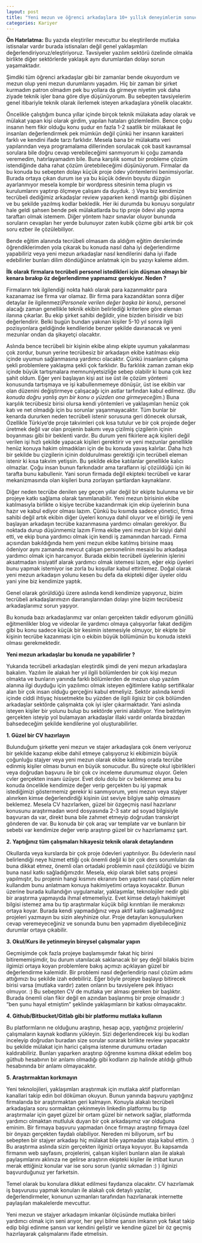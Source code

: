 ```yaml
---
layout: post
title: "Yeni mezun ve öğrenci arkadaşlara 10+ yıllık deneyimlerim sonucu bazı tavsiyeler"
categories: Kariyer
---
```


**Ön Hatırlatma:** Bu yazıda eleştiriler mevcuttur bu eleştirilerde mutlaka istisnalar vardır burada istisnaları değil genel yaklaşımları değerlendiriyoruz/eleştiriyoruz. Tavsiyeler yazılım sektörü özelinde olmakla birlikte diğer sektörlerde yaklaşık aynı durumlardan dolayı sorun yaşamaktadır.

Şimdiki tüm öğrenci arkadaşlar gibi bir zamanlar bende okuyordum ve mezun olup yeni mezun durumlarını yaşadım. Hiç bir zaman bir şirket kurmadım patron olmadım pek bu yollara da girmeye niyetim yok daha ziyade teknik işler bana göre diye düşünüyorum. Bu sebepten tavsiyelerim genel itibariyle teknik olarak ilerlemek isteyen arkadaşlara yönelik olacaktır. 

Öncelikle çalıştığım bunca yıllar içinde birçok teknik mülakata aday olarak ve mülakat yapan kişi olarak girdim, yapılan hataları gözlemledim. Bence çoğu insanın hem fikir olduğu konu şudur en fazla 1-2 saatlik bir mülakaat ile insanları değerlendirmek pek mümkün değil çünkü her insanın karakteri farklı ve kendini ifade tarzı farklıdır. Mesela bana bir mülakatta veri yapılarından veya programalama dillerinden sorulacak çok basit kavramsal sorulara bile doğru cevap verebileceğimi sanmıyorum ki çoğu zamanda veremedim, hatırlayamadım bile. Buna karşılık somut bir probleme çözüm istendiğinde daha rahat çözüm üretebileceğimi düşünüyorum. Firmalar da bu konuda bu sebepten dolayı küçük proje ödev yöntemlerini benimsiyorlar. Burada ortaya çıkan durum ise ya bu küçük ödevin boyutu düzgün ayarlanmıyor mesela komple bir wordpress sitesinin tema plugin vs kurulumlarını yaptırıp ölçmeye çalışanı da duyduk. :) Veya biz kendimize tecrübeli dediğimiz arkadaşlar review yaparken kendi mantığı gibi düşünen ve bu şekilde yazılmış kodlar bekledik. Her iki durumda bu konuyu sorgulatır hale geldi şahsen bende pek mülakatlarda bu tip proje ödevi alıp yapma taraftarı olmak istemem. Diğer yöntem hazır sınavlar oluyor bununda soruların cevapları her yerde bulunuyor zaten kubik çözme gibi artık bir çok soru ezber ile çözülebiliyor.

Bende eğitim alanında tecrübeli olmasam da aldığım eğitim derslerimde öğrendiklerimden yola çıkarak bu konuda nasıl daha iyi değerlendirme yapabiliriz veya yeni mezun arkadaşlar nasıl kendilerini daha iyi ifade edebilirler bunları dilim döndüğünce anlatmak için bu yazıyı kaleme aldım.


**İlk olarak firmalara tecrübeli personel istedikleri için düşman olmayı bir kenara bırakıp öz değerlendirme yapmamız gerekiyor. Neden ?**

Firmaların tek ilgilendiği nokta haklı olarak para kazanmaktır para kazanamaz ise firma var olamaz. Bir firma para kazandıktan sonra diğer detaylar ile ilgilenmez(*Personele verilen değer başka bir konu*), personel alacağı zaman genellikle teknik ekibin belirlediği kriterlere göre eleman ilanına çıkarlar. Bu ekip şirket sahibi değildir, yine bizden birisidir ve bizi değerlendirir. Belki bugün bundan yakınan kişiler 5-10 yıl sonra ilgili pozisyonlara geldiğinde kendileride benzer şekilde davranacak ve yeni mezunlar ondan da şikayetçi olacaktır.

Aslında bence tecrübeli bir kişinin ekibe alınıp ekipte uyumun yakalanması çok zordur, bunun yerine tecrübesiz bir arkadaşın ekibe katılması ekip içinde uyumun sağlanmasına yardımcı olacaktır. Çünkü insanların çalışma şekli problemlere yaklaşma şekli çok farklıdır. Bu farklılık zaman zaman ekip içinde büyük tartışmalara memnuniyetsizliğe sebep olabilir ki buna çok kez şahit oldum. Eğer yeni başlayan kişi ast ise üst ile çözüm yöntemi konusunda tartışmaya ve işi kabullenmemeye dönüşür, üst ise ekibin var olan düzenini değiştirmeye çalışacağı için astlar  tarfından kabul edilmez. (*Bu konuda doğru yanlış ayrı bir konu o yüzden ona girmeyeceğim.*)  Buna karşılık tecrübesiz birisi olursa kendi yöntemleri ve yaklaşımları henüz çok katı ve net olmadığı için bu sorunlar yaşanmayacaktır. Tüm bunlar bir kenarda dururken neden tecrübeli istenir sorusuna geri dönecek olursak, Özellikle Türkiye’de proje takvimleri çok kısa tutulur ve bir çok projede değer üretmek değil var olan projenin bakımı veya çizilmiş çizgilerin içinin boyanması gibi bir beklenti vardır. Bu durum yeni fikirlere açık kişileri değil verilen işi hızlı şekilde yapacak kişileri gerektirir ve yeni mezunlar genellikle henüz konuya hakim olmadıkları için de bu konuda yavaş kalırlar. Daha hızlı bir şekilde bu çizgilerin içinin doldurulması gerektiği için tecrübeli eleman istenir ki kısa takvim yetişsin. Bu şekilde ekibe katılanlar genellikle kalıcı olmazlar. Çoğu insan bunun farkındadır ama tarafların işi çözüldüğü için iki tarafta bunu kabullenir. Yani sorun firmada değil ekipteki tecrübeli ve karar mekanizmasında olan kişileri buna zorlayan şartlardan kaynaklanır.

Diğer neden tecrübe denilen şey geçen yıllar değil bir ekipte bulunma ve bir projeye katkı sağlama olarak tanımlanabilir. Yeni mezun birisinin ekibe katılmasıyla birlikte o kişiye tecrübe kazandırmak için ekip üyelerinin buna hazır ve kabul ediyor olması lazım. Çünkü bu kısımda sadece yönetici, firma sahibi değil artık ekibin diğer üyeleri konuya dahil oluyor ve el birliği ile yeni başlayan arkadaşın tecrübe kazanmasına yardımcı olmaları gerekiyor. Bu noktada durup düşünmemiz lazım Firma ekibe yeni mezun bir kişiyi dahil etti, ve ekip buna yardımcı olmak için kendi iş zamanından harcadı. Firma açısından bakıldığında hem yeni mezun ekibe katılmış birisine maaş ödeniyor aynı zamanda mevcut çalışan personelinin mesaisi bu arkadaşa yardımcı olmak için harcanıyor. Burada ekibin tecrübeli üyelerinin işlerini aksatmadan insiyatif alarak yardımcı olmak istemesi lazım, eğer ekip üyeleri bunu yapmak istemiyor ise zorla bu koşullar kabul ettirilemez. Doğal olarak yeni mezun arkadaşın yolunu kesen bu defa da ekipteki diğer üyeler oldu yani yine biz kendimize yaptık.

Genel olarak görüldüğü üzere aslında kendi kendimize yapıyoruz, bizim tecrübeli arkadaşlarımızın davranışlarından dolayı yine bizim tecrübesiz arkadaşlarımız sorun yaşıyor.

Bu konuda bazı arkadaşlarımız var onları gerçekten takdir ediyorum gönüllü eğitmenlikler blog ve videolar ile yardımcı olmaya çalışıyorlar fakat dediğim gibi bu konu sadece küçük bir kesimin istemesiyle olmuyor, bir ekipte bir kişinin tecrübe kazanması için o ekibin büyük bölümünün bu konuda istekli olması gerekmektedir.

**Yeni mezun arkadaşlar bu konuda ne yapabilirler ?**

Yukarıda tecrübeli arkadaşları eleştirdik şimdi de yeni mezun arkadaşlara bakalım. Yazılım ile alakalı her yıl ilgili bölümlerden bir çok kişi mezun olmakta ve bunların yanında farklı bölümlerden de mezun olup yazılım alanına ilgi duyduğu için yazılımcı olmak isteyen eğitimlere katılıp sertifikalar alan bir çok insan olduğu gerçeğini kabul etmeliyiz. Sektör aslında kendi içinde ciddi ihtiyaç hissetmekte bu yüzden de ilgili ilgisiz bir çok bölümden arkadaşlar sektörde çalışmakta  çok iyi işler çıkarmaktadır. Yani aslında isteyen kişiler bir yolunu bulup bu sektörde yerini alabiliyor. Yine belirteyim gerçekten isteyip yol bulamayan arkadaşlar illaki vardır onlarda birazdan bahsedeceğim şekilde kendilerine yol oluşturabilirler.

**1.  Güzel bir CV hazırlayın**

Bulunduğum şirkette yeni mezun ve stajer arkadaşlara çok önem veriyoruz bir şekilde kazanıp ekibe dahil etmeye çalışıyoruz ki ekibimizin büyük çoğunluğu stajyer veya yeni mezun olarak ekibe katılmış orada tecrübe edinmiş kişiler olması bunun en büyük sonucudur. Bu süreçte okul işbirlikleri veya doğrudan başvuru ile bir çok cv inceleme durumumuz oluyor. Gelen cvler gerçekten insanı üzüyor. Evet dolu dolu bir cv beklenmez ama bu konuda öncelikle kendimize değer verip gerçekten bu işi yapmak istediğimizi göstermemiz gerekir ki sanmıyorum, yeni mezun veya stajyer alınırken kimse değerlendirdiği kişinin üst seviye bilgiye sahip olmasını beklemez. Mesela CV hazırlarken, güzel bir özgeçmiş nasıl hazırlanır konusunu araştırmadan word dosyasında 2-3 satır ad soyad bilgisiyle başvuran da var, direkt buna bile zahmet etmeyip doğrudan transkript gönderen de var.  Bu konuda bir çok araç var template var ve bunların bir sebebi var kendimize değer verip araştırıp güzel bir cv hazırlamamız şart.

**2. Yaptığınız tüm çalışmaları hikayesiz teknik olarak detaylandırın**

Okullarda veya kurslarda bir çok proje ödevleri yaptırılıyor. Bu ödevlerin nasıl belirlendiği neye hizmet ettiği çok önemli değil ki bir çok ders sorumluları da buna dikkat etmez, önemli olan ortadaki problemin nasıl çözüldüğü ve bizim buna nasıl katkı sağladığımızdır. Mesela, ekip olarak bilet satış projesi yapılmıştır, bu projenin hangi kısmını ekranını ben yaptım nasıl çözdüm neler kullandım bunu anlatmam konuya hakimiyetimi ortaya koyacaktır. Bunun üzerine burada kullandığın uygulamalar, yaklaşımlar, teknolojiler nedir gibi bir araştırma yapmayıda ihmal etmemeliyiz. Evet kimse detaylı hakimiyet bilgisi istemez ama bu tip araştırmalar küçük bilgi kırıntıları ile merakınızı ortaya koyar. Burada kendi yapmadığınız veya aktif katkı sağlamadığınız projeleri yazmayın bu sizin aleyhinize olur. Proje detayları konuşulurken cevap veremeyeceğiniz ve sonunda bunu ben yapmadım diyebileceğiniz durumlar ortaya çıkabilir.

**3. Okul/Kurs ile yetinmeyin bireysel çalışmalar yapın**

Geçmişimde çok fazla projeye başlamışımdır fakat hiç birini bitirememişimdir, bu durum utanılacak saklanacak bir şey değil bilakis bizim ilgimizi ortaya koyan problemlere bakış açımızı açıklayan güzel bir değerlendirme kalemidir. Bir problemi nasıl değerlendirip nasıl çözüm adımı attığımızı bu şekilde izah edebiliriz. Eğer böyle projeye başlayıp bitirecek birisi varsa (mutlaka vardır) zaten onların bu tavsiyelere pek ihtiyacı olmuyor. :) Bu sebepten CV de mutlaka yer alması gereken bir başlıktır. Burada önemli olan fikir değil en azından başlanmış bir proje olmasıdır :) “ben şunu hayal etmiştim” şeklinde yaklaşımların bir katkısı olmayacaktır.

**4. Github/Bitbucket/Gitlab gibi bir platformu mutlaka kullanın**

Bu platformların ne olduğunu araştırıp, hesap açıp, yaptığınız projelerin/çalışmaların kaynak kodlarını yükleyin. Sizi değerlendirecek kişi bu kodları inceleyip doğrudan buradan size sorular sorarak birlikte review yapacaktır bu şekilde mülakat için harici çalışma istenme durumunu ortadan kaldırabiliriz. Bunları yaparken araştırıp öğrenme kısmına dikkat edelim boş güthub hesabının bir anlamı olmadığı gibi kodların zip halinde atıldığı github hesabınında bir anlamı olmayacaktır.

**5. Araştırmaktan korkmayın**

Yeni teknolojileri, yaklaşımları araştırmak için mutlaka aktif platformları kanallari takip edin bol döküman okuyun. Bunun yanında başvuru yaptığınız firmalarıda bir araştırmaktan geri kalmayın. Konuyla alakalı tecrübeli arkadaşlara soru sormaktan çekinmeyin linkedin platformu bu tip araştırmalar için gayet güzel bir ortam güzel bir network sağlar, platformda yardımcı olmaktan mutluluk duyan bir çok arkadaşımız var olduğuna eminim. Bir firmaya başvuru yapmadan önce firmayı araştırıp firmaya özel bir önyazı gerçekten faydalı olabiliyor. Nereden mi biliyorum, sırf bu sebepten bir stajyer arkadaşı hiç mülakat bile yapmadan staja kabul ettim. :)  Bu araştırma aslında sizin gerçekten ilginizi ortaya koyuyor. Bu kapsamda firmanın web sayfasını, projelerini, çalışan kişileri bunların alan ile alakalı paylaşımlarını aklınıza ne gelirse araştırın ekipteki kişiler ile irtibat kurun merak ettiğiniz konular var ise soru sorun (yanlız sıkmadan :) ) ilginizi başvurduğunuz yer farketsin. 


Temel olarak bu konulara dikkat edilmesi faydanıza olacaktır. CV hazırlamak iş başvurusu yapmak konuları ile alakalı çok detaylı yazılar, değerlendirmeler, konunun uzmanları tarafından hazırlanarak internette paylaşılan makalelerde mevcuttur. 

Yeni mezun ve stajyer arkadaşım imkanlar ölçüsünde mutlaka birileri yardımcı olmak için seni arıyor, her şeyi bilme şansın imkanın yok fakat takip edip bilgi edinme şansın var kendini geliştir ve kendine güzel bir öz geçmiş hazırlayarak çalışmalarını ifade etmelisin.
